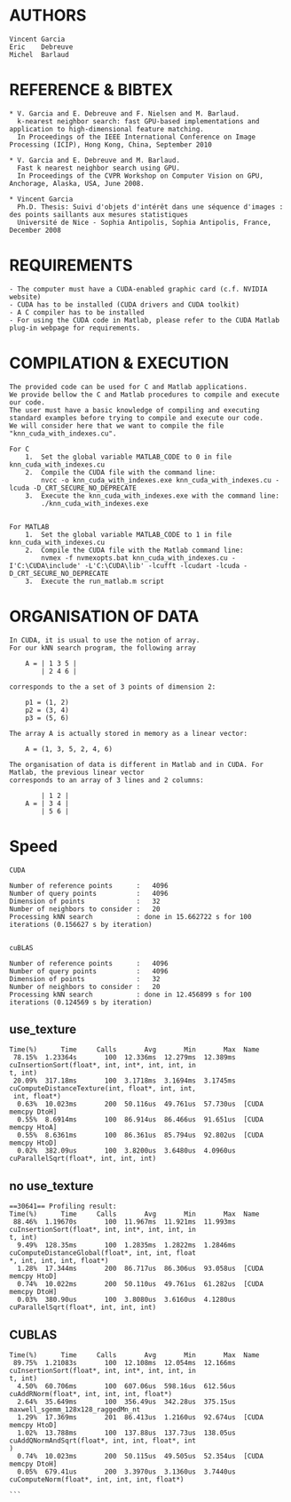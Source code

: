 AUTHORS
=======
	
	Vincent	Garcia
	Eric	Debreuve
	Michel	Barlaud

	

REFERENCE & BIBTEX
==================

    * V. Garcia and E. Debreuve and F. Nielsen and M. Barlaud.
      k-nearest neighbor search: fast GPU-based implementations and application to high-dimensional feature matching.
      In Proceedings of the IEEE International Conference on Image Processing (ICIP), Hong Kong, China, September 2010

	* V. Garcia and E. Debreuve and M. Barlaud.
	  Fast k nearest neighbor search using GPU.
	  In Proceedings of the CVPR Workshop on Computer Vision on GPU, Anchorage, Alaska, USA, June 2008.
		
	* Vincent Garcia
	  Ph.D. Thesis: Suivi d'objets d'intérêt dans une séquence d'images : des points saillants aux mesures statistiques
	  Université de Nice - Sophia Antipolis, Sophia Antipolis, France, December 2008

		
REQUIREMENTS
============

	- The computer must have a CUDA-enabled graphic card (c.f. NVIDIA website)
	- CUDA has to be installed (CUDA drivers and CUDA toolkit)
	- A C compiler has to be installed
	- For using the CUDA code in Matlab, please refer to the CUDA Matlab plug-in webpage for requirements.


			
COMPILATION & EXECUTION
=======================

	The provided code can be used for C and Matlab applications.
	We provide bellow the C and Matlab procedures to compile and execute our code.
	The user must have a basic knowledge of compiling and executing standard examples before trying to compile and execute our code.
    We will consider here that we want to compile the file "knn_cuda_with_indexes.cu".

	For C
		1.	Set the global variable MATLAB_CODE to 0 in file knn_cuda_with_indexes.cu
		2.	Compile the CUDA file with the command line:
			nvcc -o knn_cuda_with_indexes.exe knn_cuda_with_indexes.cu -lcuda -D_CRT_SECURE_NO_DEPRECATE
		3.	Execute the knn_cuda_with_indexes.exe with the command line:
			./knn_cuda_with_indexes.exe
			
			
	For MATLAB
		1.	Set the global variable MATLAB_CODE to 1 in file knn_cuda_with_indexes.cu
		2.	Compile the CUDA file with the Matlab command line:
			nvmex -f nvmexopts.bat knn_cuda_with_indexes.cu -I'C:\CUDA\include' -L'C:\CUDA\lib' -lcufft -lcudart -lcuda -D_CRT_SECURE_NO_DEPRECATE
		3.	Execute the run_matlab.m script

		
		
ORGANISATION OF DATA
====================
	
	In CUDA, it is usual to use the notion of array.
	For our kNN search program, the following array
		
		A = | 1 3 5 |
		    | 2 4 6 |
	
	corresponds to the a set of 3 points of dimension 2:
	
		p1 = (1, 2)
		p2 = (3, 4)
		p3 = (5, 6)
	
	The array A is actually stored in memory as a linear vector:
	
		A = (1, 3, 5, 2, 4, 6)

	The organisation of data is different in Matlab and in CUDA. For Matlab, the previous linear vector
	corresponds to an array of 3 lines and 2 columns:
	
		    | 1 2 |
		A = | 3 4 |
		    | 5 6 |


Speed
=====



  ```
  CUDA

  Number of reference points      :   4096
  Number of query points          :   4096
  Dimension of points             :   32
  Number of neighbors to consider :   20
  Processing kNN search           : done in 15.662722 s for 100 iterations (0.156627 s by iteration)


  cuBLAS

  Number of reference points      :   4096   
  Number of query points          :   4096 
  Dimension of points             :   32 
  Number of neighbors to consider :   20 
  Processing kNN search           : done in 12.456899 s for 100 iterations (0.124569 s by iteration)
  ```


## use_texture

```
Time(%)      Time     Calls       Avg       Min       Max  Name                                           
 78.15%  1.23364s       100  12.336ms  12.279ms  12.389ms  cuInsertionSort(float*, int, int*, int, int, in
t, int)                                                                                                   
 20.09%  317.18ms       100  3.1718ms  3.1694ms  3.1745ms  cuComputeDistanceTexture(int, float*, int, int,
 int, float*)                                                                                             
  0.63%  10.023ms       200  50.116us  49.761us  57.730us  [CUDA memcpy DtoH]                             
  0.55%  8.6914ms       100  86.914us  86.466us  91.651us  [CUDA memcpy HtoA]                             
  0.55%  8.6361ms       100  86.361us  85.794us  92.802us  [CUDA memcpy HtoD]                             
  0.02%  382.09us       100  3.8200us  3.6480us  4.0960us  cuParallelSqrt(float*, int, int, int)          
```


##  no use_texture
```
==30641== Profiling result:                                                                               
Time(%)      Time     Calls       Avg       Min       Max  Name                                           
 88.46%  1.19670s       100  11.967ms  11.921ms  11.993ms  cuInsertionSort(float*, int, int*, int, int, in
t, int)                                                                                                   
  9.49%  128.35ms       100  1.2835ms  1.2822ms  1.2846ms  cuComputeDistanceGlobal(float*, int, int, float
*, int, int, int, float*)                                                                                 
  1.28%  17.344ms       200  86.717us  86.306us  93.058us  [CUDA memcpy HtoD]                             
  0.74%  10.022ms       200  50.110us  49.761us  61.282us  [CUDA memcpy DtoH]                             
  0.03%  380.90us       100  3.8080us  3.6160us  4.1280us  cuParallelSqrt(float*, int, int, int)          
```

## CUBLAS

```
Time(%)      Time     Calls       Avg       Min       Max  Name                                           
 89.75%  1.21083s       100  12.108ms  12.054ms  12.166ms  cuInsertionSort(float*, int, int*, int, int, in
t, int)                                                                                                   
  4.50%  60.706ms       100  607.06us  598.16us  612.56us  cuAddRNorm(float*, int, int, int, float*)      
  2.64%  35.649ms       100  356.49us  342.28us  375.15us  maxwell_sgemm_128x128_raggedMn_nt              
  1.29%  17.369ms       201  86.413us  1.2160us  92.674us  [CUDA memcpy HtoD]                             
  1.02%  13.788ms       100  137.88us  137.73us  138.05us  cuAddQNormAndSqrt(float*, int, int, float*, int
)                                                                                                         
  0.74%  10.023ms       200  50.115us  49.505us  52.354us  [CUDA memcpy DtoH]                             
  0.05%  679.41us       200  3.3970us  3.1360us  3.7440us  cuComputeNorm(float*, int, int, int, float*)   
                                                                                                    ```



